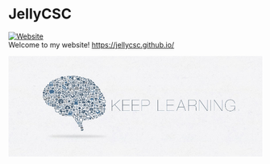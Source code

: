 # JellyCSC

[![Website](https://img.shields.io/website-up-down-green-red/http/jellycsc.github.io.svg?label=website-status)](https://jellycsc.github.io/)  
Welcome to my website! https://jellycsc.github.io/

![](/mdres/keep_learning.jpg)
